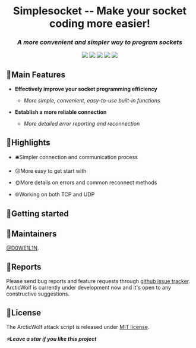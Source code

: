 <h1 align="center">Simplesocket -- Make your socket coding more easier!</h1>
<em><h3 align="center">A more convenient and simpler way to program sockets </h3></em>
<p align="center">
<img src=https://github.com/DWL-stu/SimpleSocket/blob/main/Resource/Logo.png>
<img src=https://img.shields.io/badge/python-3.7+-blue?style=for-the-badge>
<img src=https://img.shields.io/badge/License-MIT-green?style=for-the-badge>
<img src=https://img.shields.io/badge/State-Developing-red?style=for-the-badge>
<img src=https://img.shields.io/badge/Platform-Windows-orange?style=for-the-badge>
<em><h5 align="center"></h5></em>

## 🥰Main Features
* __Effectively improve your socket programming efficiency__
	
	* *More simple, convenient, easy-to-use built-in functions*
	
* __Establish a more reliable connection__

	* *More detailed error reporting and reconnection*
	
## 📸Highlights
* 🛎️Simpler connection and communication process
	
* 😜More easy to get start with
	
* 🌞More details on errors and common reconnect methods
	
* 🌐Working on both TCP and UDP

## 📕Getting started

     
## 🦸Maintainers
[@D0WE1L1N](https://github.com/Duweilin).

## 🤝Reports

Please send bug reports and feature requests through [github issue tracker](https://github.com/DWL-stu/SimpleSocket/issues). ArcticWolf is currently under development now and it's open to any constructive suggestions.

 
## 📃License
The ArcticWolf attack script is released under [MIT license](https://github.com/DWL-stu/ArcticWolf/License).

***⭐️Leave a star if you like this project***
